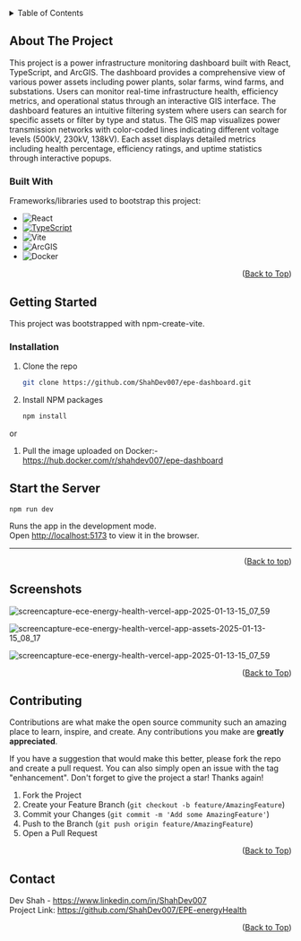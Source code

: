 <a name="readme-top" id="readme-top"></a>

<!-- TABLE OF CONTENTS -->
<details>
  <summary>Table of Contents</summary>
  <ol>
    <li>
      <a href="#about-the-project">About The Project</a>
      <ul>
        <li><a href="#built-with">Built With</a></li>
      </ul>
    </li>
    <li>
      <a href="#getting-started">Getting Started</a>
      <ul>
        <li><a href="#start-the-server">Start the Server</a></li>
      </ul>
      <ul>
        <li><a href="#screenshots">Screenshots</a></li>
      </ul>
    </li>
    <li><a href="#contributing">Contributing</a></li>
    <li><a href="#contact">Contact</a></li>
  </ol>
</details>



<!-- ABOUT THE PROJECT -->
## About The Project

This project is a power infrastructure monitoring dashboard built with React, TypeScript, and ArcGIS. The dashboard provides a comprehensive view of various power assets including power plants, solar farms, wind farms, and substations. Users can monitor real-time infrastructure health, efficiency metrics, and operational status through an interactive GIS interface.
The dashboard features an intuitive filtering system where users can search for specific assets or filter by type and status. The GIS map visualizes power transmission networks with color-coded lines indicating different voltage levels (500kV, 230kV, 138kV). Each asset displays detailed metrics including health percentage, efficiency ratings, and uptime statistics through interactive popups.
### Built With

Frameworks/libraries used to bootstrap this project:

* ![React](https://img.shields.io/badge/React-20232A?style=for-the-badge&logo=react&logoColor=61DAFB)
* [![TypeScript](https://badges.frapsoft.com/typescript/code/typescript.png?v=101)](https://github.com/ellerbrock/typescript-badges/)
* ![Vite](https://img.shields.io/badge/Vite-B73BFE?style=for-the-badge&logo=vite&logoColor=FFD62E)
* ![ArcGIS](https://img.shields.io/badge/ArcGIS-2C7AC3?style=for-the-badge&logo=arcgis&logoColor=white)
* ![Docker](https://img.shields.io/badge/Docker-2CA5E0?style=for-the-badge&logo=docker&logoColor=white)

<p align="right">(<a href="#readme-top">Back to Top</a>)</p>


## Getting Started 

This project was bootstrapped with npm-create-vite.

### Installation



1. Clone the repo
   ```sh
   git clone https://github.com/ShahDev007/epe-dashboard.git
   ```
2. Install NPM packages
   ```sh
   npm install

 or

1. Pull the image uploaded on Docker:- https://hub.docker.com/r/shahdev007/epe-dashboard
## Start the Server

 `npm run dev`

Runs the app in the development mode.\
Open [http://localhost:5173](http://localhost:5173) to view it in the browser.

----------------------------------------------------------------------------------------------------------------------------------------


<p align="right">(<a href="#readme-top">Back to top</a>)</p>



<!-- USAGE EXAMPLES -->
## Screenshots

![screencapture-ece-energy-health-vercel-app-2025-01-13-15_07_59](https://github.com/user-attachments/assets/c00f3729-1c79-4f09-a9cf-8f54234e1ecc)


![screencapture-ece-energy-health-vercel-app-assets-2025-01-13-15_08_17](https://github.com/user-attachments/assets/b54c2c2a-176f-43bd-abe0-f480e8cf9464)


![screencapture-ece-energy-health-vercel-app-2025-01-13-15_07_59](https://github.com/user-attachments/assets/ce3ce07b-780f-4adc-b218-4a2262c40ba9)

<p align="right">(<a href="#readme-top">Back to Top</a>)</p>

<!-- CONTRIBUTING -->
## Contributing

Contributions are what make the open source community such an amazing place to learn, inspire, and create. Any contributions you make are **greatly appreciated**.

If you have a suggestion that would make this better, please fork the repo and create a pull request. You can also simply open an issue with the tag "enhancement".
Don't forget to give the project a star! Thanks again!

1. Fork the Project
2. Create your Feature Branch (`git checkout -b feature/AmazingFeature`)
3. Commit your Changes (`git commit -m 'Add some AmazingFeature'`)
4. Push to the Branch (`git push origin feature/AmazingFeature`)
5. Open a Pull Request

<p align="right">(<a href="#readme-top">Back to Top</a>)</p>


<!-- CONTACT -->
## Contact

Dev Shah - https://www.linkedin.com/in/ShahDev007
<br>
Project Link: https://github.com/ShahDev007/EPE-energyHealth
<p align="right">(<a href="#readme-top">Back to Top</a>)</p>
